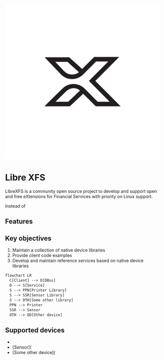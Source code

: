 ![logo.png](logo.png)

# Libre XFS

LibreXFS is a community open source project to develop and support open and free eXtensions for Financial Services with priority on Linux support.

Instead of 

## Features



## Key objectives

1. Maintain a collection of native device libraries
2. Provide client code examples
3. Develop and maintain reference services based on native device libraries

```mermaid
flowchart LR
  C[Client] --> D[DBus]
  D --> S[Service]
  S --> PPN[Printer Library]
  S --> SSR[Sensor Library]
  S --> OTH[Some other library]
  PPN --> Printer
  SSR --> Sensor
  OTH --> OD[Other device]
```

## Supported devices

* 
* [Sensor](
* [Some other device](
